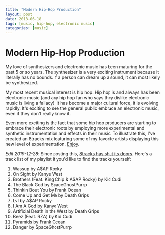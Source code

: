 ```yaml
---
title: "Modern Hip-Hop Production"
layout: post
date: 2013-06-18
tags: [music, hip-hop, electronic music]
categories: [music]
---
```


# Modern Hip-Hop Production

My love of synthesizers and electronic music has been maturing for the past 5 or so years. The synthesizer is a very exciting instrument because it literally has no bounds. If a person can dream up a sound, it can most likely be synthesized.

My most recent musical interest is hip hop. Hip hop is and always has been electronic music (and any hip hop fan who says they dislike electronic music is living a fallacy). It has become a major cultural force, it is evolving rapidly. It's exciting to see the general public embrace an electronic music, even if they don't really know it.

Even more exciting is the fact that some hip hop producers are starting to embrace their electronic roots by employing more experimental and synthetic instrumentation and effects in their music. To illustrate this, I've created an 8tracks mix featuring some of my favorite artists displaying this new level of experimentation. [Enjoy](https://8tracks.com/hisaaac/modern-hip-hop-production).

*Edit 2019-12-28*: Since posting this, [8tracks has shut its doors](https://blog.8tracks.com/2019/12/26/to-everything-there-is-a-season/). Here's a track list of my playlist if you'd like to find the tracks yourself:

1. Wassup by A$AP Rocky
2. On Sight by Kanye West
3. Brothers (Feat. King Chip & A$AP Rocky) by Kid Cudi
4. The Black God by SpaceGhostPurrp
5. Thinkin Bout You by Frank Ocean
6. Come Up and Get Me by Death Grips
7. Lvl by A$AP Rocky
8. I Am A God by Kanye West
9. Artificial Death in the West by Death Grips
10. Beez (Feat. RZA) by Kid Cudi
11. Pyramids by Frank Ocean
12. Danger by SpaceGhostPurrp
